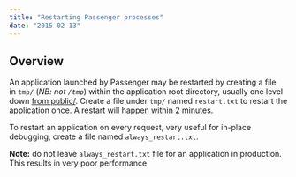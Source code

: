 ```yaml
---
title: "Restarting Passenger processes"
date: "2015-02-13"
---
```


## Overview

An application launched by Passenger may be restarted by creating a file in `tmp/` (_NB: not `/tmp`_) within the application root directory, usually one level down [from public/](https://kb.apiscp.com/web-content/where-is-site-content-served-from/ "Where is site content served from?"). Create a file under `tmp/` named `restart.txt` to restart the application once. A restart will happen within 2 minutes.

To restart an application on every request, very useful for in-place debugging, create a file named `always_restart.txt`.

**Note:** do not leave `always_restart.txt` file for an application in production. This results in very poor performance.
